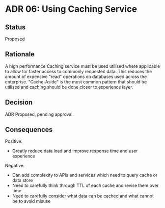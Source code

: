 # ADR 06: Using Caching Service

## Status  

Proposed

## Rationale 
A high performance Caching service must be used utilised where applicable to allow for faster access to commonly requested data. 
This reduces the amount of expensive "read" operations on databases used across the enterprise. 
"Cache-Aside" is the most common pattern that should be utilised and caching should be done closer to experience layer.

## Decision
ADR Proposed, pending approval.

## Consequences  
Positive:
+ Greatly reduce data load and improve response time and user experience

Negative:
+ Can add complexity to APIs and services which need to query cache or data store
+ Need to carefully think through TTL of each cache and revise them over time
+ Need to carefully consider what data can be cached and what cannot be to avoid misuse

